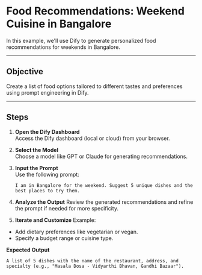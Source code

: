 # Food Recommendations: Weekend Cuisine in Bangalore

In this example, we'll use Dify to generate personalized food recommendations for weekends in Bangalore. 

---

## Objective

Create a list of food options tailored to different tastes and preferences using prompt engineering in Dify.

---

## Steps

1. **Open the Dify Dashboard**  
   Access the Dify dashboard (local or cloud) from your browser.

2. **Select the Model**  
   Choose a model like GPT or Claude for generating recommendations.

3. **Input the Prompt**  
   Use the following prompt:
   ```text
   I am in Bangalore for the weekend. Suggest 5 unique dishes and the best places to try them.
   
4. **Analyze the Output**
Review the generated recommendations and refine the prompt if needed for more specificity.

5. **Iterate and Customize**
Example:

- Add dietary preferences like vegetarian or vegan.
- Specify a budget range or cuisine type.

**Expected Output**
```
A list of 5 dishes with the name of the restaurant, address, and specialty (e.g., "Masala Dosa - Vidyarthi Bhavan, Gandhi Bazaar").
```
